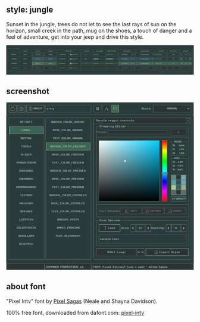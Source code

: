 style: jungle
--------------
Sunset in the jungle, trees do not let to see the last rays of sun on the horizon, small creek in the path, mug on the shoes, a touch of danger and a feel of adventure, get into your jeep and drive this style.  

![jungle style table](style_table.png)

screenshot
-----------

![jungle style screen](screenshot.png)

about font
-----------
"Pixel Intv" font by [Pixel Sagas](http://www.pixelsagas.com) (Neale and Shayna Davidson).

100% free font, downloaded from dafont.com: [pixel-intv](https://www.dafont.com/pixel-intv.font)
